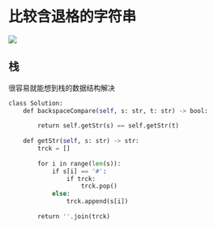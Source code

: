 # 比较含退格的字符串

![](Pasted%20image%2020221210124641.png)

## 栈

很容易就能想到栈的数据结构解决

```python
class Solution:
	def backspaceCompare(self, s: str, t: str) -> bool:
	
		return self.getStr(s) == self.getStr(t)
	
	def getStr(self, s: str) -> str:
		trck = []
	
		for i in range(len(s)):
			if s[i] == '#':
				if trck:
					trck.pop()
			else:
				trck.append(s[i])
	
		return ''.join(trck)
```